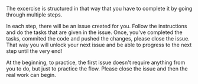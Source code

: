 The excercise is structured in that way that you have to complete it by going through multiple steps.

In each step, there will be an issue created for you. Follow the instructions
and do the tasks that are given in the issue. Once, you've completed the tasks,
commited the code and pushed the changes, please close the issue. That way you
will unlock your next issue and be able to progress to the next step until the
very end!

At the beginning, to practice, the first issue doesn't require anything from you to do, but just to practice the flow. Please close the issue and then the real work can begin.
